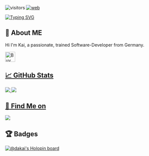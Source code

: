 ![visitors](https://visitor-badge.laobi.icu/badge?page_id=da-Kai.visitor-badge)
[![web](https://img.shields.io/badge/web-da--kai.github.io-green)](da-kai.github.io)

[![Typing SVG](http://readme-typing-svg.herokuapp.com?font=Fira+Code&duration=4000&pause=5000&color=22A7F7&center=true&vCenter=true&random=false&width=435&lines=Hi%2C+Im+da-Kai)](https://git.io/typing-svg)

## 👤 About ME
Hi I'm Kai, a passionate, trained Software-Developer from Germany.

<a href='https://ko-fi.com/daKai' target='_blank'><img height='32' style='border:0px;height:32px;' src='https://az743702.vo.msecnd.net/cdn/kofi3.png?v=0' border='0' alt='Buy Me a Coffee' />

## 📈 GitHub Stats
![](https://github-readme-stats.vercel.app/api?username=da-kai&theme=dark&hide_border=true&include_all_commits=false&count_private=false)
![](https://github-readme-streak-stats.herokuapp.com/?user=da-kai&theme=dark&hide_border=true)<br/>

## 🔗 Find Me on
[![](https://cdn.thingiverse.com/site/img/favicons/favicon-32x32.png)](https://www.thingiverse.com/da_kai)

## 🏆 Badges

<!-- ![](https://github-profile-trophy.vercel.app/?username=da-kai&theme=dark) -->

[![@dakai's Holopin board](https://holopin.me/dakai)](https://holopin.io/@dakai)
